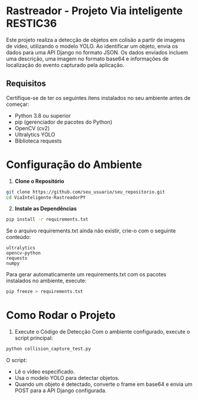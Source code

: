 # Rastreador - Projeto Via inteligente RESTIC36
Este projeto realiza a detecção de objetos em colisão a partir de imagens de vídeo, utilizando o modelo YOLO. Ao identificar um objeto, envia os dados para uma API Django no formato JSON. Os dados enviados incluem uma descrição, uma imagem no formato base64 e informações de localização do evento capturado pela aplicação.

## Requisitos
Certifique-se de ter os seguintes itens instalados no seu ambiente antes de começar:

- Python 3.8 ou superior
- pip (gerenciador de pacotes do Python)
- OpenCV (cv2)
- Ultralytics YOLO
- Biblioteca requests

# Configuração do Ambiente
1. **Clone o Repositório**
``` bash
git clone https://github.com/seu_usuario/seu_repositorio.git
cd ViaInteligente-RastreadorPY
```

2. **Instale as Dependências**
```bash
pip install -r requirements.txt
```

Se o arquivo requirements.txt ainda não existir, crie-o com o seguinte conteúdo:

```plaintext
ultralytics
opencv-python
requests
numpy
```
Para gerar automaticamente um requirements.txt com os pacotes instalados no ambiente, execute:
```bash
pip freeze > requirements.txt
```

# Como Rodar o Projeto
1. Execute o Código de Detecção
Com o ambiente configurado, execute o script principal:
```bash
python collision_capture_test.py
```

O script:
- Lê o vídeo especificado.
- Usa o modelo YOLO para detectar objetos.
- Quando um objeto é detectado, converte o frame em base64 e envia um POST para a API Django configurada.
